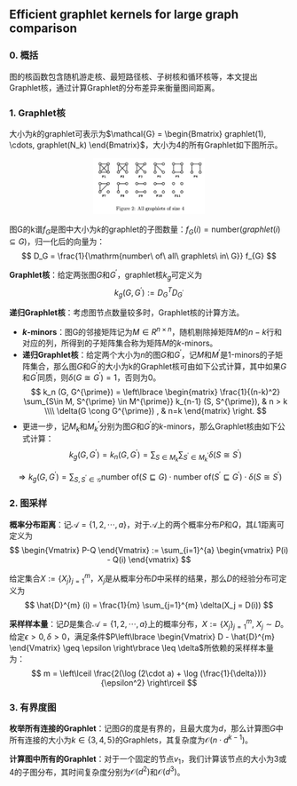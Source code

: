 ## Efficient graphlet kernels for large graph comparison

### 0. 概括

图的核函数包含随机游走核、最短路径核、子树核和循环核等，本文提出Graphlet核，通过计算Graphlet的分布差异来衡量图间距离。


### 1. Graphlet核 

大小为$k$的graphlet可表示为$\mathcal{G} = \begin{Bmatrix} graphlet(1), \cdots, graphlet(N_k) \end{Bmatrix}$，大小为4的所有Graphlet如下图所示。

<div align="center">
<img src=Figure/Graphlet.png width=40% />
</div>

图G的k谱$f_G$是图中大小为$k$的graphlet的子图数量：$f_G (i) = \mathrm{number}(graphlet(i) \subseteq G)$，归一化后的向量为：
$$ D_G = \frac{1}{\mathrm{number\ of\ all\ graphlets\ in\ G}} f_{G} $$

**Graphlet核**：给定两张图$G$和$G^{\prime}$，graphlet核$k_g$可定义为
$$ k_g (G, G^{\prime}) := D_{G}^{T} D_{G^{\prime}} $$


**递归Graphlet核**：考虑图节点数量较多时，Graphlet核的计算方法。

* **$k$-minors**：图G的邻接矩阵记为$M\in R^{n\times n}$，随机剔除掉矩阵$M$的$n-k$行和对应的列，所得到的子矩阵集合称为矩阵$M$的$k$-minors。
* **递归Graphlet核**：给定两个大小为$n$的图$G$和$G^{\prime}$，记$M$和$M^{\prime}$是$1$-minors的子矩阵集合，那么图$G$和$G^{\prime}$的大小为k的Graphlet核可由如下公式计算，其中如果$G$和$G^{\prime}$同质，则$\delta(G \cong G^{\prime})=1$，否则为0。
$$ k_n (G, G^{\prime}) = \left\lbrace \begin{matrix} \frac{1}{(n-k)^2} \sum_{S\in M, S^{\prime} \in M^{\prime}} k_{n-1} (S, S^{\prime}), & n > k \\\\  \delta(G \cong G^{\prime}) , & n=k  \end{matrix} \right. $$
* 更进一步，记$M_k$和$M_k^{\prime}$分别为图$G$和$G^{\prime}$的$k$-minors，那么Graphlet核由如下公式计算：
$$k_g(G, G^{\prime}) = k_n (G, G^{\prime}) = \sum_{S\in M_k} \sum_{S^{\prime} \in M_k^{\prime}} \delta(S \cong S^{\prime}) $$

$$ \Rightarrow  k_g(G, G^{\prime}) = \sum_{S, S^{\prime} \in \mathcal{G}} \mathrm{number\ of}(S \sqsubseteq G) \cdot \mathrm{number\ of}(S^{\prime} \sqsubseteq G^{\prime}) \cdot \delta(S \cong S^{\prime}) $$


### 2. 图采样

**概率分布距离**：记$\mathcal{A} = \left\lbrace 1, 2, \cdots, a  \right\rbrace$，对于$\mathcal{A}$上的两个概率分布$P$和$Q$，其$L1$距离可定义为
$$ \begin{Vmatrix} P-Q \end{Vmatrix} := \sum_{i=1}^{a} \begin{vmatrix} P(i) - Q(i) \end{vmatrix} $$

给定集合$X := \left\lbrace X_j \right\rbrace_{j=1}^{m}$，$X_j$是从概率分布$D$中采样的结果，那么$D$的经验分布可定义为
$$ \hat{D}^{m} (i) = \frac{1}{m} \sum_{j=1}^{m} \delta(X_j = D(i)) $$

**采样样本量**：记$D$是集合$\mathcal{A} = \left\lbrace 1, 2, \cdots, a \right\rbrace$上的概率分布，$X := \left\lbrace X_j \right\rbrace_{j=1}^{m}$, $X_j \sim D$。给定$\epsilon > 0, \delta > 0$，满足条件$P\left\lbrace \begin{Vmatrix} D - \hat{D}^{m} \end{Vmatrix} \geq \epsilon \right\rbrace \leq \delta$所依赖的采样样本量为：
$$ m = \left\lceil \frac{2(\log (2\cdot a) + \log (\frac{1}{\delta}))}{\epsilon^2} \right\rceil $$


### 3. 有界度图

**枚举所有连接的Graphlet**：记图$G$的度是有界的，且最大度为$d$，那么计算图$G$中所有连接的大小为$k\in \left\lbrace 3, 4, 5 \right\rbrace$的Graphlets，其复杂度为$\mathcal{O}(n\cdot d^{k-1})$。


**计算图中所有的Graphlet**：对于一个固定的节点$v_1$，我们计算该节点的大小为3或4的子图分布，其时间复杂度分别为$\mathcal{O} (d^{2})$和$\mathcal{O} (d^{3})$。

